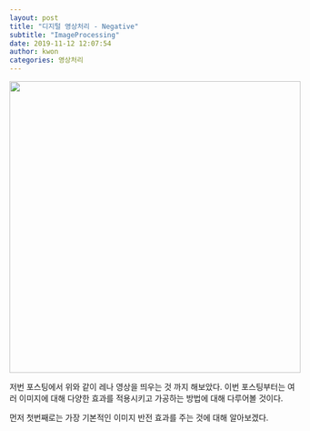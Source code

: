 ```yaml
---
layout: post
title: "디지털 영상처리 - Negative"
subtitle: "ImageProcessing"
date: 2019-11-12 12:07:54
author: kwon
categories: 영상처리
---
```

<div style="width: 512px; height: 512px;">
    <img src="https://kyu9341.github.io/assets/ImageProcessing6.png" style="width: 512px
    ; height: 512px;">
</div>

저번 포스팅에서 위와 같이 레나 영상을 띄우는 것 까지 해보았다. 이번 포스팅부터는 여러 이미지에 대해 다양한 효과를 적용시키고 가공하는 방법에 대해 다루어볼 것이다.

먼저 첫번째로는 가장 기본적인 이미지 반전 효과를 주는 것에 대해 알아보겠다. 
